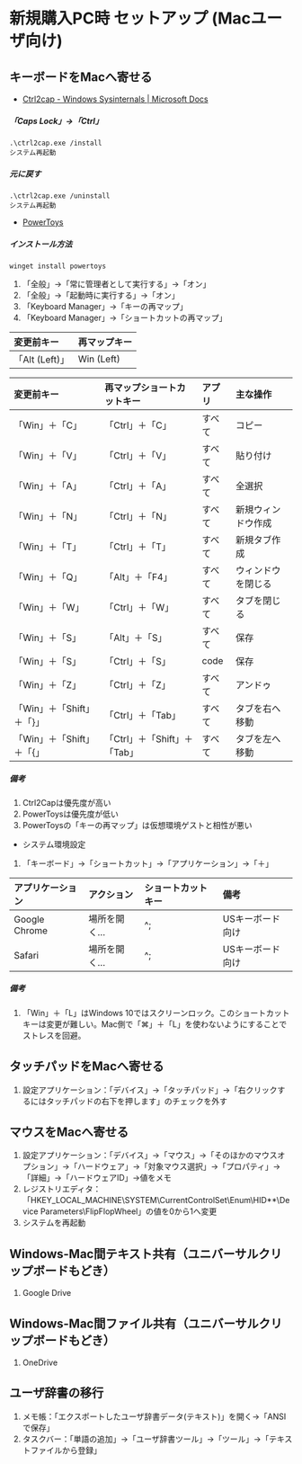 # 新規購入PC時 セットアップ (Macユーザ向け)

## キーボードをMacへ寄せる

- [Ctrl2cap - Windows Sysinternals | Microsoft Docs](https://docs.microsoft.com/en-us/sysinternals/downloads/ctrl2cap)

##### 「Caps Lock」→「Ctrl」

    .\ctrl2cap.exe /install
    システム再起動

##### 元に戻す

    .\ctrl2cap.exe /uninstall
    システム再起動

- [PowerToys](https://docs.microsoft.com/en-us/windows/powertoys/install)

##### インストール方法

    winget install powertoys

1. 「全般」→「常に管理者として実行する」→「オン」
2. 「全般」→「起動時に実行する」→「オン」
3. 「Keyboard Manager」→「キーの再マップ」
4. 「Keyboard Manager」→「ショートカットの再マップ」

|変更前キー|再マップキー|
|:---|:---|
|「Alt (Left)」|Win (Left)|

|変更前キー|再マップショートカットキー|アプリ|主な操作|
|:---|:---|:---|:---|
|「Win」＋「C」|「Ctrl」＋「C」|すべて|コピー|
|「Win」＋「V」|「Ctrl」＋「V」|すべて|貼り付け|
|「Win」＋「A」|「Ctrl」＋「A」|すべて|全選択|
|「Win」＋「N」|「Ctrl」＋「N」|すべて|新規ウィンドウ作成|
|「Win」＋「T」|「Ctrl」＋「T」|すべて|新規タブ作成|
|「Win」＋「Q」|「Alt」＋「F4」|すべて|ウィンドウを閉じる|
|「Win」＋「W」|「Ctrl」＋「W」|すべて|タブを閉じる|
|「Win」＋「S」|「Alt」＋「S」|すべて|保存|
|「Win」＋「S」|「Ctrl」＋「S」|code|保存|
|「Win」＋「Z」|「Ctrl」＋「Z」|すべて|アンドゥ|
|「Win」＋「Shift」＋「}」|「Ctrl」＋「Tab」|すべて|タブを右へ移動|
|「Win」＋「Shift」＋「{」|「Ctrl」＋「Shift」＋「Tab」|すべて|タブを左へ移動|

##### 備考

1. Ctrl2Capは優先度が高い
2. PowerToysは優先度が低い
3. PowerToysの「キーの再マップ」は仮想環境ゲストと相性が悪い

- システム環境設定

1. 「キーボード」→「ショートカット」→「アプリケーション」→「＋」

|アプリケーション|アクション|ショートカットキー|備考|
|:---|:---|:---|:---|
|Google Chrome|場所を開く…|^;|USキーボード向け|
|Safari|場所を開く…|^;|USキーボード向け|

##### 備考

1. 「Win」＋「L」はWindows 10ではスクリーンロック。このショートカットキーは変更が難しい。Mac側で「⌘」＋「L」を使わないようにすることでストレスを回避。

## タッチパッドをMacへ寄せる

1. 設定アプリケーション：「デバイス」→「タッチパッド」→「右クリックするにはタッチパッドの右下を押します」のチェックを外す

## マウスをMacへ寄せる

1. 設定アプリケーション：「デバイス」→「マウス」→「そのほかのマウスオプション」→「ハードウェア」→「対象マウス選択」→「プロパティ」→「詳細」→「ハードウェアID」→値をメモ
2. レジストリエディタ：「HKEY_LOCAL_MACHINE\SYSTEM\CurrentControlSet\Enum\HID\*\*\Device Parameters\FlipFlopWheel」の値を0から1へ変更
3. システムを再起動

## Windows-Mac間テキスト共有（ユニバーサルクリップボードもどき）

1. Google Drive

## Windows-Mac間ファイル共有（ユニバーサルクリップボードもどき）

1. OneDrive

## ユーザ辞書の移行

1. メモ帳：「エクスポートしたユーザ辞書データ(テキスト)」を開く→「ANSIで保存」
2. タスクバー：「単語の追加」→「ユーザ辞書ツール」→「ツール」→「テキストファイルから登録」
